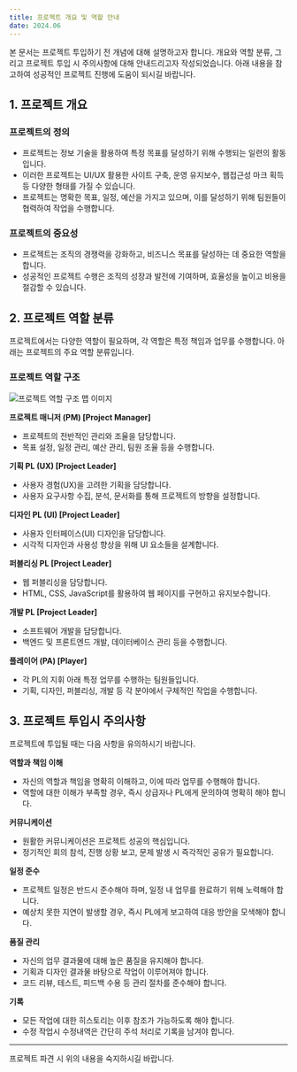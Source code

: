```yaml
---
title: 프로젝트 개요 및 역할 안내
date: 2024.06
---
```


본 문서는 프로젝트 투입하기 전 개념에 대해 설명하고자 합니다.
개요와 역할 분류, 그리고 프로젝트 투입 시 주의사항에 대해 안내드리고자 작성되었습니다. 아래 내용을 참고하여 성공적인 프로젝트 진행에 도움이 되시길 바랍니다.

## 1. 프로젝트 개요

### 프로젝트의 정의
- 프로젝트는 정보 기술을 활용하여 특정 목표를 달성하기 위해 수행되는 일련의 활동입니다.
- 이러한 프로젝트는 UI/UX 활용한 사이트 구축, 운영 유지보수, 웹접근성 마크 획득 등 다양한 형태를 가질 수 있습니다.
- 프로젝트는 명확한 목표, 일정, 예산을 가지고 있으며, 이를 달성하기 위해 팀원들이 협력하여 작업을 수행합니다.

### 프로젝트의 중요성
- 프로젝트는 조직의 경쟁력을 강화하고, 비즈니스 목표를 달성하는 데 중요한 역할을 합니다.
- 성공적인 프로젝트 수행은 조직의 성장과 발전에 기여하며, 효율성을 높이고 비용을 절감할 수 있습니다.

## 2. 프로젝트 역할 분류

프로젝트에서는 다양한 역할이 필요하며, 각 역할은 특정 책임과 업무를 수행합니다. 아래는 프로젝트의 주요 역할 분류입니다.

### 프로젝트 역할 구조

![프로젝트 역할 구조 맵 이미지](@/assets/images/post/post_tri_pj_01.png)   

**프로젝트 매니저 (PM) [Project Manager]**
- 프로젝트의 전반적인 관리와 조율을 담당합니다.
- 목표 설정, 일정 관리, 예산 관리, 팀원 조율 등을 수행합니다.

**기획 PL (UX) [Project Leader]**
- 사용자 경험(UX)을 고려한 기획을 담당합니다.
- 사용자 요구사항 수집, 분석, 문서화를 통해 프로젝트의 방향을 설정합니다.

**디자인 PL (UI) [Project Leader]**
- 사용자 인터페이스(UI) 디자인을 담당합니다.
- 시각적 디자인과 사용성 향상을 위해 UI 요소들을 설계합니다.

**퍼블리싱 PL [Project Leader]**
- 웹 퍼블리싱을 담당합니다.
- HTML, CSS, JavaScript를 활용하여 웹 페이지를 구현하고 유지보수합니다.

**개발 PL [Project Leader]**
- 소프트웨어 개발을 담당합니다.
- 백엔드 및 프론트엔드 개발, 데이터베이스 관리 등을 수행합니다.

**플레이어 (PA) [Player]**
- 각 PL의 지휘 아래 특정 업무를 수행하는 팀원들입니다.
- 기획, 디자인, 퍼블리싱, 개발 등 각 분야에서 구체적인 작업을 수행합니다.

## 3. 프로젝트 투입시 주의사항

프로젝트에 투입될 때는 다음 사항을 유의하시기 바랍니다.
<br>

**역할과 책임 이해**
- 자신의 역할과 책임을 명확히 이해하고, 이에 따라 업무를 수행해야 합니다.
- 역할에 대한 이해가 부족할 경우, 즉시 상급자나 PL에게 문의하여 명확히 해야 합니다.

**커뮤니케이션**
- 원활한 커뮤니케이션은 프로젝트 성공의 핵심입니다.
- 정기적인 회의 참석, 진행 상황 보고, 문제 발생 시 즉각적인 공유가 필요합니다.

**일정 준수**
- 프로젝트 일정은 반드시 준수해야 하며, 일정 내 업무를 완료하기 위해 노력해야 합니다.
- 예상치 못한 지연이 발생할 경우, 즉시 PL에게 보고하여 대응 방안을 모색해야 합니다.

**품질 관리**
- 자신의 업무 결과물에 대해 높은 품질을 유지해야 합니다.
- 기획과 디자인 결과물 바탕으로 작업이 이루어져야 합니다.
- 코드 리뷰, 테스트, 피드백 수용 등 관리 절차를 준수해야 합니다.

**기록**
- 모든 작업에 대한 히스토리는 이후 참조가 가능하도록 해야 합니다.
- 수정 작업시 수정내역은 간단히 주석 처리로 기록을 남겨야 합니다.

---

프로젝트 파견 시 위의 내용을 숙지하시길 바랍니다.
